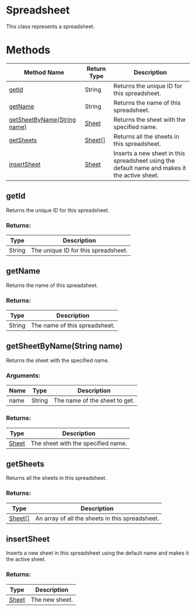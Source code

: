 # Spreadsheet
This class represents a spreadsheet.

# Methods
|Method Name|Return Type|Description|
|-|-|-
[getId](#getid)|String|Returns the unique ID for this spreadsheet.<br />
[getName](#getname)|String|Returns the name of this spreadsheet.<br />
[getSheetByName(String name)](#getsheetbyname~string-name~)|[Sheet](./Sheet)|Returns the sheet with the specified name.
[getSheets](#getsheets)|[Sheet[]](./Sheet)|Returns all the sheets in this spreadsheet.<br />
[insertSheet](#insertsheet)|[Sheet](./Sheet)|Inserts a new sheet in this spreadsheet using the default name and makes it the active sheet.<br />

## <a name="getid"></a>getId
Returns the unique ID for this spreadsheet.

### Returns:
|Type|Description|
|-|-
String|The unique ID for this spreadsheet.

## <a name="getname"></a>getName
Returns the name of this spreadsheet.

### Returns:
|Type|Description|
|-|-
String|The name of this spreadsheet.

## <a name="getsheetbyname~string-name~"></a>getSheetByName(String name)
Returns the sheet with the specified name.
### Arguments:
|Name|Type|Description|
|-|-|-
name|String|The name of the sheet to get.<br />
### Returns:
|Type|Description|
|-|-
[Sheet](./Sheet)|The sheet with the specified name.

## <a name="getsheets"></a>getSheets
Returns all the sheets in this spreadsheet.

### Returns:
|Type|Description|
|-|-
[Sheet[]](./Sheet)|An array of all the sheets in this spreadsheet.

## <a name="insertsheet"></a>insertSheet
Inserts a new sheet in this spreadsheet using the default name and makes it the active sheet.

### Returns:
|Type|Description|
|-|-
[Sheet](./Sheet)|The new sheet.

